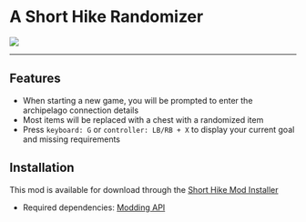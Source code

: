 # A Short Hike Randomizer

<img src="https://img.shields.io/github/downloads/BrandenEK/AShortHike.Randomizer/total?color=FFD300&style=for-the-badge">

---

## Features
- When starting a new game, you will be prompted to enter the archipelago connection details
- Most items will be replaced with a chest with a randomized item
- Press ```keyboard: G``` or ```controller: LB/RB + X``` to display your current goal and missing requirements

## Installation
This mod is available for download through the [Short Hike Mod Installer](https://github.com/BrandenEK/AShortHike.Modding.Installer)
- Required dependencies: [Modding API](https://github.com/BrandenEK/AShortHike.ModdingAPI)

